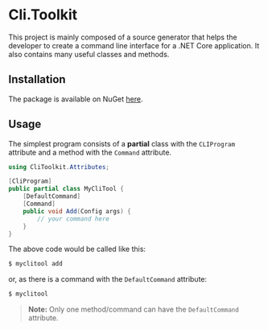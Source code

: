 # Cli.Toolkit

This project is mainly composed of a source generator that helps
the developer to create a command line interface for a .NET Core
application. It also contains many useful classes and methods.

## Installation

The package is available on NuGet [here](https://www.nuget.org/packages/Cli.Toolkit/).

## Usage

The simplest program consists of a **partial** class with the `CLIProgram`
attribute and a method with the `Command` attribute.

```cs
using CliToolkit.Attributes;

[CliProgram]
public partial class MyCliTool {
    [DefaultCommand]
    [Command]
    public void Add(Config args) {
        // your command here
    }
}
```

The above code would be called like this:

```sh
$ myclitool add
```
or, as there is a command with the `DefaultCommand` attribute:
```sh
$ myclitool
```

> **Note:** Only one method/command can have the `DefaultCommand` attribute.
